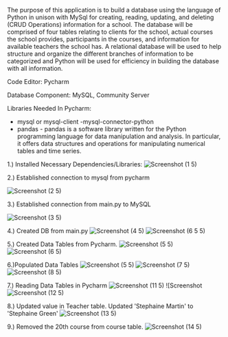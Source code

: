 The purpose of this application is to build a database using the language of Python in unison with MySql for creating, reading, updating, and deleting (CRUD Operations) information for a school. The database will be comprised of four tables relating to clients for the school, actual courses the school provides, participants in the courses, and information for available teachers the school has. A relational database will be used to help structure and organize the different branches of information to be categorized and Python will be used for efficiency in building the database with all information.

Code Editor:
Pycharm

Database Component:
    MySQL, Community Server

Libraries Needed In Pycharm:
- mysql or mysql-client
-mysql-connector-python
- pandas - pandas is a software library written for the Python programming language 
for data manipulation and analysis. In particular, it offers data structures and operations for 
manipulating numerical tables and time series.

1.) Installed Necessary Dependencies/Libraries:
![Screenshot (1 5)](https://github.com/Dranell/MySQL_Python_CRUD_Operations_School_Exercise/assets/173842921/0838fb61-f86b-44e0-a628-1a0ecfed7cda)



2.) Established connection to mysql from pycharm

![Screenshot (2 5)](https://github.com/Dranell/MySQL_Python_CRUD_Operations_School_Exercise/assets/173842921/6e3febb5-2174-4112-807f-6a8940c5cf2c)

3.) Established connection from main.py to MySQL

![Screenshot (3 5)](https://github.com/Dranell/MySQL_Python_CRUD_Operations_School_Exercise/assets/173842921/7a395653-8575-42a8-96ba-93f33c1c55b5)

4.) Created DB from main.py
![Screenshot (4 5)](https://github.com/Dranell/MySQL_Python_CRUD_Operations_School_Exercise/assets/173842921/3769aae3-0205-4a6c-a7a1-c0b1bf67c883)
![Screenshot (6 5 5)](https://github.com/Dranell/MySQL_Python_CRUD_Operations_School_Exercise/assets/173842921/8afcb19a-e6a5-4cdc-b22f-4dadf3078c18)



5.) Created Data Tables from Pycharm.
![Screenshot (5 5)](https://github.com/Dranell/MySQL_Python_CRUD_Operations_School_Exercise/assets/173842921/74d0f8ce-a74b-48bd-b9db-86859caee413)
![Screenshot (6 5)](https://github.com/Dranell/MySQL_Python_CRUD_Operations_School_Exercise/assets/173842921/7ca2f13a-8a84-4c54-882d-3af63e0cc400)

6.)Populated Data Tables
![Screenshot (5 5)](https://github.com/Dranell/MySQL_Python_CRUD_Operations_School_Exercise/assets/173842921/424b7beb-f79f-4fd0-b118-e8700a7a521f)
![Screenshot (7 5)](https://github.com/Dranell/MySQL_Python_CRUD_Operations_School_Exercise/assets/173842921/a8a85496-854c-411d-87c1-0d19b666127d)
![Screenshot (8 5)](https://github.com/Dranell/MySQL_Python_CRUD_Operations_School_Exercise/assets/173842921/d5aba3b4-7dbb-4e1a-a435-abcb7c0fce01)

7.) Reading Data Tables  in Pycharm
![Screenshot (11 5)](https://github.com/Dranell/MySQL_Python_CRUD_Operations_School_Exercise/assets/173842921/f88a6cc8-738a-429a-90f3-e3a084a1893b)
![Screenshot![Screenshot (12 5)](https://github.com/Dranell/MySQL_Python_CRUD_Operations_School_Exercise/assets/173842921/49133826-5829-4958-8489-db72b06ba1c3)

8.) Updated value in Teacher table. Updated 'Stephaine Martin' to 'Stephaine Green'
 ![Screenshot (13 5)](https://github.com/Dranell/MySQL_Python_CRUD_Operations_School_Exercise/assets/173842921/93d1728d-119c-47e2-ba61-c9ca2dbd49ae)

9.) Removed the 20th course from course table.
![Screenshot (14 5)](https://github.com/Dranell/MySQL_Python_CRUD_Operations_School_Exercise/assets/173842921/21eefefc-05a6-410f-8290-f9b04cf392b3)

